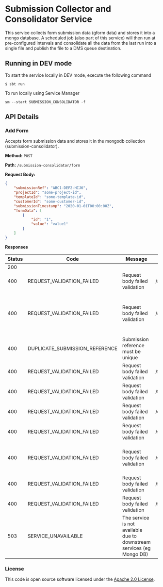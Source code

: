 
# Submission Collector and Consolidator Service

This service collects form submission data (gform data) and stores it into a mongo database. A scheduled job (also part of this service) will then run at pre-configured intervals and consolidate all the data from the last run into a single file and publish the file to a DMS queue destination.

## Running in DEV mode

To start the service locally in DEV mode, execute the following command

```$ sbt run ```

To run locally using Service Manager

```sm --start SUBMISSION_CONSOLIDATOR -f```

## API Details

### Add Form

Accepts form submission data and stores it in the mongodb collection (submission-consolidator).

 **Method:** `POST`
 
 **Path:** `/submission-consolidator/form`
 
 **Request Body:** 
 
 ```json
 {
     "submissionRef": "ABC1-DEF2-HIJ6",
     "projectId": "some-project-id",
     "templateId": "some-template-id",
     "customerId": "some-customer-id",
     "submissionTimestamp": "2020-01-01T00:00:00Z",
     "formData": [
         {
             "id": "1",
             "value": "value1"
         }
     ]
 }
 ```

 **Responses**
 
 |Status|Code|Message|Field Path|Field Message|
 |------|----|-------|----------|-------------|
 |200| | | | |
 |400|REQUEST_VALIDATION_FAILED|Request body failed validation|/submissionReference|Is required|
 |400|REQUEST_VALIDATION_FAILED|Request body failed validation|/submissionReference|Must confirm to the format XXXX-XXXX-XXXX, where X is a upper-case alphabet or a number|
 |400 |DUPLICATE_SUBMISSION_REFERENCE|Submission reference must be unique| | |
 |400|REQUEST_VALIDATION_FAILED|Request body failed validation|/formId|Is is required|
 |400|REQUEST_VALIDATION_FAILED|Request body failed validation|/templateId|Is required|
 |400|REQUEST_VALIDATION_FAILED|Request body failed validation|/customerId|Is required|
 |400|REQUEST_VALIDATION_FAILED|Request body failed validation|/submissionTimestamp|Is required|
 |400|REQUEST_VALIDATION_FAILED|Request body failed validation|/submissionTimestamp|Must confirm to ISO-8601 date-time format YYYY-MM-DD'T'HH:mm:ssZ|
 |400|REQUEST_VALIDATION_FAILED|Request body failed validation|/formData(0)/id|Is required|
 |400 |REQUEST_VALIDATION_FAILED|Request body failed validation|/formData(0)/value|Is required|
 |503|SERVICE_UNAVAILABLE|The service is not available due to downstream services (eg Mongo DB)| | |

### License

This code is open source software licensed under the [Apache 2.0 License]("http://www.apache.org/licenses/LICENSE-2.0.html").
